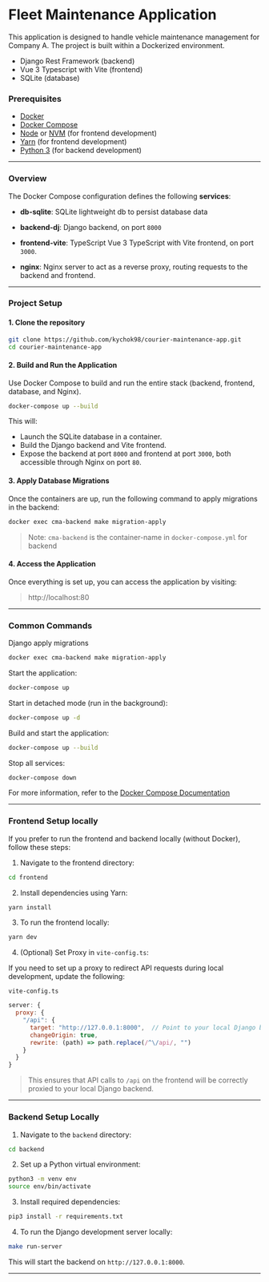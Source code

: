 # Fleet Maintenance Application

This application is designed to handle vehicle maintenance management for Company A. 
The project is built within a Dockerized environment.
- Django Rest Framework (backend)
- Vue 3 Typescript with Vite (frontend)
- SQLite (database)

### Prerequisites
- [Docker](https://docs.docker.com/engine/install/)
- [Docker Compose](https://docs.docker.com/compose/install/)
- [Node](https://nodejs.org/en/download/package-manager) or [NVM](https://www.freecodecamp.org/news/node-version-manager-nvm-install-guide/) (for frontend development)
- [Yarn](https://classic.yarnpkg.com/lang/en/docs/install/#mac-stable) (for frontend development)
- [Python 3](https://www.python.org/downloads/) (for backend development)

---
### Overview

The Docker Compose configuration defines the following **services**:
- **db-sqlite**: SQLite lightweight db to persist database data

- **backend-dj**: Django backend, on port `8000`

- **frontend-vite**: TypeScript Vue 3 TypeScript with Vite frontend, on port `3000`.

- **nginx**: Nginx server to act as a reverse proxy, routing requests to the backend and frontend.
---

### Project Setup
#### 1. Clone the repository

```bash
git clone https://github.com/kychok98/courier-maintenance-app.git
cd courier-maintenance-app
```

#### 2. Build and Run the Application
   Use Docker Compose to build and run the entire stack (backend, frontend, database, and Nginx).
```bash
docker-compose up --build
```
This will:
- Launch the SQLite database in a container.
- Build the Django backend and Vite frontend.
- Expose the backend at port `8000` and frontend at port `3000`, both accessible through Nginx on port `80`.

#### 3. Apply Database Migrations
Once the containers are up, run the following command to apply migrations in the backend:
```bash
docker exec cma-backend make migration-apply
```
> Note: `cma-backend` is the container-name in `docker-compose.yml` for backend

#### 4. Access the Application
Once everything is set up, you can access the application by visiting:
> http://localhost:80


---
### Common Commands
Django apply migrations
```bash
docker exec cma-backend make migration-apply
```

Start the application:
```bash 
docker-compose up
```

Start in detached mode (run in the background):
```bash 
docker-compose up -d
```

Build and start the application:
```bash 
docker-compose up --build
```

Stop all services:
```bash 
docker-compose down
```
For more information, refer to the [Docker Compose Documentation](https://docs.docker.com/reference/cli/docker/compose/up/)

---
### Frontend Setup locally
If you prefer to run the frontend and backend locally (without Docker), follow these steps:
1. Navigate to the frontend directory:
```bash
cd frontend
```
2. Install dependencies using Yarn:
```bash
yarn install
```
3. To run the frontend locally:
```bash
yarn dev
```
4. (Optional) Set Proxy in `vite-config.ts`: 

If you need to set up a proxy to redirect API requests during local development, update the following:

`vite-config.ts`
```javascript
server: {
  proxy: {
    "/api": {
      target: "http://127.0.0.1:8000",  // Point to your local Django backend
      changeOrigin: true,
      rewrite: (path) => path.replace(/^\/api/, "")
    }
  }
}
```
>This ensures that API calls to `/api` on the frontend will be correctly proxied to your local Django backend.

---
### Backend Setup Locally
1. Navigate to the `backend` directory:
```bash
cd backend
```
2. Set up a Python virtual environment:
```bash
python3 -m venv env
source env/bin/activate
```
3. Install required dependencies:
```bash
pip3 install -r requirements.txt
```
4. To run the Django development server locally:
```bash
make run-server 
```

This will start the backend on `http://127.0.0.1:8000`.

---

